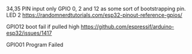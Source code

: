 34,35 PIN input only
GPIO 0, 2 and 12 as some sort of bootstrapping pin.
LED 2
https://randomnerdtutorials.com/esp32-pinout-reference-gpios/

GPIO12 boot fail if pulled high
https://github.com/espressif/arduino-esp32/issues/1417

GPIO01 Program Failed